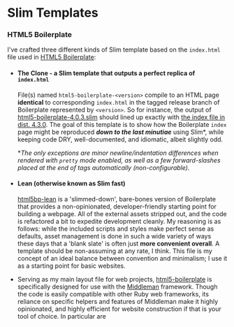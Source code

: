 # Slim Templates

### HTML5 Boilerplate
I've crafted three different kinds of Slim template based on the `index.html` file used in [HTML5 Boilerplate][1]:

- #### The Clone - a Slim template that outputs a perfect replica of `index.html`

    File(s) named `html5-boilerplate-<version>` compile to an HTML page **identical** to corresponding `index.html` in the tagged release branch of Boilerplate represented by `<version>`. So for instance, the output of [html5-boilerplate-4.0.3.slim](html5-boilerplate-4.0.3.slim) should lined up exactly with [the index file in dist. 4.3.0][2]. The goal of this template is to show how the Boilerplate `index` page might be reproduced ***down to the last minutiae*** using Slim*, while keeping code DRY, well-documented, and idiomatic, albeit slightly odd.

    **The only exceptions are minor newline/indentation differences when rendered with `pretty` mode enabled, as well as a few forward-slashes placed at the end of tags automatically (non-configurable).*
    
- #### Lean (otherwise known as Slim fast)

    [html5bp-lean](html5bp-lean.slim) is a 'slimmed-down', bare-bones version of Boilerplate that provides a non-opinionated, developer-friendly starting point for building a webpage. All of the external assets stripped out, and the code is refactored a bit to expedite development cleanly. My reasoning is as follows: while the included scripts and styles make perfect sense as defaults, asset management is done in such a wide variety of ways these days that a 'blank slate' is often just **more convenient overall**. A template should be non-assuming at any rate, I think. This file is my concept of an ideal balance between convention and minimalism; I use it as a starting point for basic websites.
    
    
- Serving as my main layout file for web projects, [html5-boilerplate](layouts/html5-boilerplate.slim) is specifically designed for use with the [Middleman][3] framework. Though the code is easily compatible with other Ruby web frameworks, its reliance on specific helpers and features of Middleman make it highly opinionated, and highly efficient for website construction if that is your tool of choice. In particular are 



[1]: https://github.com/h5bp/html5-boilerplate
[2]: https://github.com/h5bp/html5-boilerplate/blob/v4.3.0/index.html
[3]: http://middlemanapp.com/